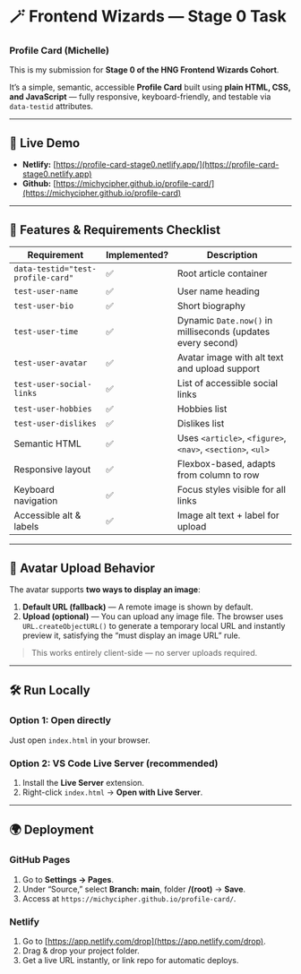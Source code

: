 # 🪄 Frontend Wizards — Stage 0 Task
### Profile Card (Michelle)

This is my submission for **Stage 0 of the HNG Frontend Wizards Cohort**.

It’s a simple, semantic, accessible **Profile Card** built using **plain HTML, CSS, and JavaScript** — fully responsive, keyboard-friendly, and testable via `data-testid` attributes.

---

## 🚀 Live Demo
- **Netlify:** [https://profile-card-stage0.netlify.app/](https://profile-card-stage0.netlify.app)
- **Github:** [https://michycipher.github.io/profile-card/](https://michycipher.github.io/profile-card)
---

## 🧱 Features & Requirements Checklist

| Requirement | Implemented? | Description |
|--------------|--------------|-------------|
| `data-testid="test-profile-card"` | ✅ | Root article container |
| `test-user-name` | ✅ | User name heading |
| `test-user-bio` | ✅ | Short biography |
| `test-user-time` | ✅ | Dynamic `Date.now()` in milliseconds (updates every second) |
| `test-user-avatar` | ✅ | Avatar image with alt text and upload support |
| `test-user-social-links` | ✅ | List of accessible social links |
| `test-user-hobbies` | ✅ | Hobbies list |
| `test-user-dislikes` | ✅ | Dislikes list |
| Semantic HTML | ✅ | Uses `<article>`, `<figure>`, `<nav>`, `<section>`, `<ul>` |
| Responsive layout | ✅ | Flexbox-based, adapts from column to row |
| Keyboard navigation | ✅ | Focus styles visible for all links |
| Accessible alt & labels | ✅ | Image alt text + label for upload |

---

## 🧠 Avatar Upload Behavior

The avatar supports **two ways to display an image**:

1. **Default URL (fallback)** — A remote image is shown by default.  
2. **Upload (optional)** — You can upload any image file. The browser uses `URL.createObjectURL()` to generate a temporary local URL and instantly preview it, satisfying the “must display an image URL” rule.

> This works entirely client-side — no server uploads required.

---

## 🛠️ Run Locally

### Option 1: Open directly
Just open `index.html` in your browser.

### Option 2: VS Code Live Server (recommended)
1. Install the **Live Server** extension.
2. Right-click `index.html` → **Open with Live Server**.

---

## 🌍 Deployment

### GitHub Pages
1. Go to **Settings → Pages**.
2. Under “Source,” select **Branch: main**, folder **/(root)** → **Save**.
3. Access at `https://michycipher.github.io/profile-card/`.

### Netlify
1. Go to [https://app.netlify.com/drop](https://app.netlify.com/drop).
2. Drag & drop your project folder.
3. Get a live URL instantly, or link repo for automatic deploys.


